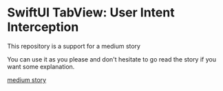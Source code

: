 # SwiftUI TabView: User Intent Interception

This repository is a support for a medium story

You can use it as you please and don't hesitate to go read the story if you want some explanation.

[medium story](https://medium.com/@tezov.app/swiftui-tabview-user-intent-interception-c18867e7b196) 


